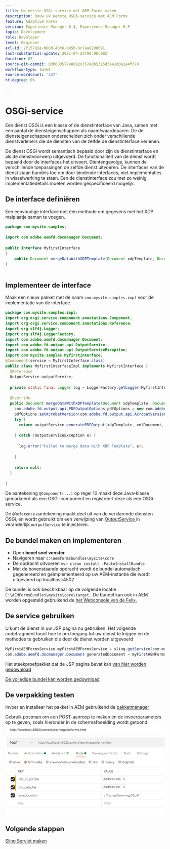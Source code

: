```yaml
---
title: Uw eerste OSGi-service met AEM Forms maken
description: Bouw uw eerste OSGi-service met AEM Forms
feature: Adaptive Forms
version: Experience Manager 6.4, Experience Manager 6.5
topic: Development
role: Developer
level: Beginner
exl-id: 2f15782e-b60d-40c6-b95b-6c7aa8290691
last-substantial-update: 2021-04-23T00:00:00Z
duration: 87
source-git-commit: 03b68057748892c757e0b5315d3a41d0a2e4fc79
workflow-type: tm+mt
source-wordcount: '337'
ht-degree: 0%

---
```


# OSGi-service

Een dienst OSGi is een klasse of de dienstinterface van Java, samen met een aantal de diensteigenschappen als naam/waardeparen. De de diensteigenschappen onderscheiden zich onder verschillende dienstverleners die de diensten van de zelfde de dienstinterface verlenen.

De dienst OSGi wordt semantisch bepaald door zijn de dienstinterface en als de dienstvoorwerp uitgevoerd. De functionaliteit van de dienst wordt bepaald door de interfaces het uitvoert. Dientengevolge, kunnen de verschillende toepassingen de zelfde dienst uitvoeren. De interfaces van de dienst staan bundels toe om door bindende interfaces, niet implementaties in wisselwerking te staan. Een de dienstinterface zou met zo weinig implementatiedetails moeten worden gespecificeerd mogelijk.

## De interface definiëren

Een eenvoudige interface met één methode om gegevens met het <span class="x x-first x-last"> XDP </span> malplaatje samen te voegen.

```java
package com.mysite.samples;

import com.adobe.aemfd.docmanager.Document;

public interface MyfirstInterface
{
    public Document mergeDataWithXDPTemplate(Document xdpTemplate, Document xmlDocument);
}
 
```

## Implementeer de interface

Maak een nieuw pakket met de naam `com.mysite.samples.impl` voor de implementatie van de interface.

```java
package com.mysite.samples.impl;
import org.osgi.service.component.annotations.Component;
import org.osgi.service.component.annotations.Reference;
import org.slf4j.Logger;
import org.slf4j.LoggerFactory;
import com.adobe.aemfd.docmanager.Document;
import com.adobe.fd.output.api.OutputService;
import com.adobe.fd.output.api.OutputServiceException;
import com.mysite.samples.MyfirstInterface;
@Component(service = MyfirstInterface.class)
public class MyfirstInterfaceImpl implements MyfirstInterface {
  @Reference
  OutputService outputService;

  private static final Logger log = LoggerFactory.getLogger(MyfirstInterfaceImpl.class);

  @Override
  public Document mergeDataWithXDPTemplate(Document xdpTemplate, Document xmlDocument) {
    com.adobe.fd.output.api.PDFOutputOptions pdfOptions = new com.adobe.fd.output.api.PDFOutputOptions();
    pdfOptions.setAcrobatVersion(com.adobe.fd.output.api.AcrobatVersion.Acrobat_11);
    try {
      return outputService.generatePDFOutput(xdpTemplate, xmlDocument, pdfOptions);

    } catch (OutputServiceException e) {

      log.error("Failed to merge data with XDP Template", e);

    }

    return null;
  }

}
```

De aantekening `@Component(...)` op regel 10 maakt deze Java-klasse gemarkeerd als een OSGi-component en registreert deze als een OSGi-service.

De `@Reference` aantekening maakt deel uit van de verklarende diensten OSGi, en wordt gebruikt om een verwijzing van [ OutputService ](https://helpx.adobe.com/experience-manager/6-5/forms/javadocs/index.html?com/adobe/fd/output/api/OutputService.html) in veranderlijk `outputService` te injecteren.


## De bundel maken en implementeren

* Open **bevel snel venster**
* Navigeren naar `c:\aemformsbundles\mysite\core`
* De opdracht uitvoeren `mvn clean install -PautoInstallBundle`
* Met de bovenstaande opdracht wordt de bundel automatisch gegenereerd en geïmplementeerd op uw AEM-instantie die wordt uitgevoerd op localhost:4502

De bundel is ook beschikbaar op de volgende locatie `C:\AEMFormsBundles\mysite\core\target` . De bundel kan ook in AEM worden opgesteld gebruikend de [ het Webconsole van de Felix.](http://localhost:4502/system/console/bundles)

## De service gebruiken

U kunt de dienst in uw JSP pagina nu gebruiken. Het volgende codefragment toont hoe te om toegang tot uw dienst te krijgen en de methodes te gebruiken die door de dienst worden uitgevoerd

```java
MyFirstAEMFormsService myFirstAEMFormsService = sling.getService(com.mysite.samples.MyFirstAEMFormsService.class);
com.adobe.aemfd.docmanager.Document generatedDocument = myFirstAEMFormsService.mergeDataWithXDPTemplate(xdp_or_pdf_template,xmlDocument);
```

Het steekproefpakket dat de JSP pagina bevat kan [ van hier worden gedownload ](assets/learning_aem_forms.zip)

[De volledige bundel kan worden gedownload](assets/mysite.core-1.0.0-SNAPSHOT.jar)

## De verpakking testen

Invoer en installeer het pakket in AEM gebruikend de [ pakketmanager ](http://localhost:4502/crx/packmgr/index.jsp)

Gebruik postman om een POST-aanroep te maken en de invoerparameters op te geven, zoals hieronder in de schermafbeelding wordt getoond
![ postman ](assets/test-service-postman.JPG)

## Volgende stappen

[Sling Servlet maken](./create-servlet.md)

